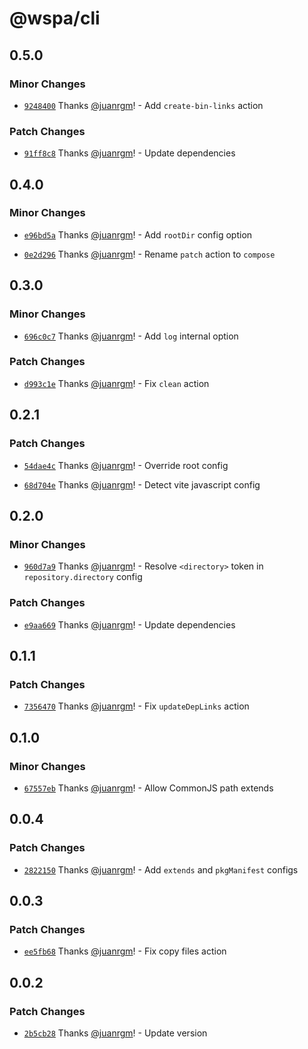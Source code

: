 # @wspa/cli

## 0.5.0

### Minor Changes

- [`9248400`](https://github.com/swordev/wspa/commit/92484005bfe6b8984e5915af9ac7d6c1955628db) Thanks [@juanrgm](https://github.com/juanrgm)! - Add `create-bin-links` action

### Patch Changes

- [`91ff8c8`](https://github.com/swordev/wspa/commit/91ff8c8398f9f7174d50d5a1fa558fe6d7872302) Thanks [@juanrgm](https://github.com/juanrgm)! - Update dependencies

## 0.4.0

### Minor Changes

- [`e96bd5a`](https://github.com/swordev/wspa/commit/e96bd5acc203ea6a09574cb4eff151648d2f3e70) Thanks [@juanrgm](https://github.com/juanrgm)! - Add `rootDir` config option

* [`0e2d296`](https://github.com/swordev/wspa/commit/0e2d296f8c0b7ac6bf26e78a08bf049c6fbddf51) Thanks [@juanrgm](https://github.com/juanrgm)! - Rename `patch` action to `compose`

## 0.3.0

### Minor Changes

- [`696c0c7`](https://github.com/swordev/wspa/commit/696c0c766e93e4e0d518bd1f6b0632cf528b652a) Thanks [@juanrgm](https://github.com/juanrgm)! - Add `log` internal option

### Patch Changes

- [`d993c1e`](https://github.com/swordev/wspa/commit/d993c1e286b463526a261e8704cd5d26a40cd7d7) Thanks [@juanrgm](https://github.com/juanrgm)! - Fix `clean` action

## 0.2.1

### Patch Changes

- [`54dae4c`](https://github.com/swordev/wspa/commit/54dae4cc048d5ca1735736bc874e0fe5446aa95a) Thanks [@juanrgm](https://github.com/juanrgm)! - Override root config

* [`68d704e`](https://github.com/swordev/wspa/commit/68d704ee8cd9efc6c1371cf850fec2e6b45daded) Thanks [@juanrgm](https://github.com/juanrgm)! - Detect vite javascript config

## 0.2.0

### Minor Changes

- [`960d7a9`](https://github.com/swordev/wspa/commit/960d7a9fce958575a830e609f008ed5572cf7578) Thanks [@juanrgm](https://github.com/juanrgm)! - Resolve `<directory>` token in `repository.directory` config

### Patch Changes

- [`e9aa669`](https://github.com/swordev/wspa/commit/e9aa6697cbeb751fb288b0118b1b3e9f5f89c33e) Thanks [@juanrgm](https://github.com/juanrgm)! - Update dependencies

## 0.1.1

### Patch Changes

- [`7356470`](https://github.com/swordev/wspa/commit/7356470624380af0a9c544c75be6e3dc2f714b4f) Thanks [@juanrgm](https://github.com/juanrgm)! - Fix `updateDepLinks` action

## 0.1.0

### Minor Changes

- [`67557eb`](https://github.com/swordev/wspa/commit/67557eb795fe29ef3ae0f74f0dc6e75f5c188a93) Thanks [@juanrgm](https://github.com/juanrgm)! - Allow CommonJS path extends

## 0.0.4

### Patch Changes

- [`2822150`](https://github.com/swordev/wspa/commit/2822150ece4812f9c68d1ed65dc2f5d72386b638) Thanks [@juanrgm](https://github.com/juanrgm)! - Add `extends` and `pkgManifest` configs

## 0.0.3

### Patch Changes

- [`ee5fb68`](https://github.com/swordev/wspa/commit/ee5fb681f63b25ffba68b27ee95f7a6eb9cc804f) Thanks [@juanrgm](https://github.com/juanrgm)! - Fix copy files action

## 0.0.2

### Patch Changes

- [`2b5cb28`](https://github.com/swordev/wspa/commit/2b5cb280d1b005328f47ef02f2d0d119f6a56db3) Thanks [@juanrgm](https://github.com/juanrgm)! - Update version
